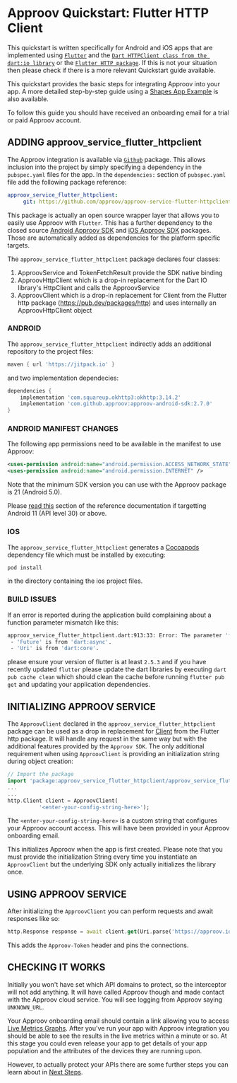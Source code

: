 # Approov Quickstart: Flutter HTTP Client

This quickstart is written specifically for Android and iOS apps that are implemented using [`Flutter`](https://flutter.dev/) and the [`Dart HTTPClient class from the dart:io library`](https://api.dart.dev/stable/2.9.3/dart-io/HttpClient-class.html) or the [`Flutter HTTP package`](https://pub.dev/packages/http). If this is not your situation then please check if there is a more relevant Quickstart guide available.

This quickstart provides the basic steps for integrating Approov into your app. A more detailed step-by-step guide using a [Shapes App Example](https://github.com/approov/quickstart-flutter-httpclient/blob/master/SHAPES-EXAMPLE.md) is also available.

To follow this guide you should have received an onboarding email for a trial or paid Approov account.

## ADDING approov_service_flutter_httpclient

The Approov integration is available via [`Github`](https://github.com/approov/approov-service-flutter-httpclient) package. This allows inclusion into the project by simply specifying a dependency in the `pubspec.yaml` files for the app. In the `dependencies:` section of `pubspec.yaml` file add the following package reference:

```yaml
approov_service_flutter_httpclient:
     git: https://github.com/approov/approov-service-flutter-httpclient.git
```

This package is actually an open source wrapper layer that allows you to easily use Approov with `Flutter`. This has a further dependency to the closed source [Android Approov SDK](https://github.com/approov/approov-android-sdk) and [iOS Approov SDK](https://github.com/approov/approov-ios-sdk) packages. Those are automatically added as dependencies for the platform specific targets.

The `approov_service_flutter_httpclient` package declares four classes:

1. ApproovService and TokenFetchResult provide the SDK native binding
2. ApproovHttpClient which is a drop-in replacement for the Dart IO library's HttpClient and calls the ApproovService
3. ApproovClient which is a drop-in replacement for Client from the Flutter http package (https://pub.dev/packages/http)
    and uses internally an ApproovHttpClient object


### ANDROID

The `approov_service_flutter_httpclient` indirectly adds an additional repository to the project files:

```gradle
maven { url 'https://jitpack.io' }
```

and two implementation dependecies:

```gradle
dependencies {
    implementation 'com.squareup.okhttp3:okhttp:3.14.2'
    implementation 'com.github.approov:approov-android-sdk:2.7.0'
}
``` 

### ANDROID MANIFEST CHANGES

The following app permissions need to be available in the manifest to use Approov:

```xml
<uses-permission android:name="android.permission.ACCESS_NETWORK_STATE" />
<uses-permission android:name="android.permission.INTERNET" />
```

Note that the minimum SDK version you can use with the Approov package is 21 (Android 5.0). 

Please [read this](https://approov.io/docs/latest/approov-usage-documentation/#targetting-android-11-and-above) section of the reference documentation if targetting Android 11 (API level 30) or above.

### IOS

The `approov_service_flutter_httpclient` generates a [Cocoapods](https://cocoapods.org) dependency file which must be installed by executing:

```Bash
pod install
```

in the directory containing the ios project files.

### BUILD ISSUES

If an error is reported during the application build complaining about a function parameter mismatch like this:

```Bash
approov_service_flutter_httpclient.dart:913:33: Error: The parameter 'f' of the method 'ApproovHttpClient.authenticate' has type 'Future<bool> Function(Uri, String, String?)?', which does not match the corresponding type, 'Future<bool> Function(Uri, String, String)?', in the overridden method, 'HttpClient.authenticate'.
 - 'Future' is from 'dart:async'.
 - 'Uri' is from 'dart:core'.
```

please ensure your version of flutter is at least `2.5.3` and if you have recently updated `flutter` please update the dart libraries by executing `dart pub cache clean` which should clean the cache before running `flutter pub get` and updating your application dependencies.

## INITIALIZING APPROOV SERVICE

The `ApproovClient` declared in the `approov_service_flutter_httpclient` package can be used as a drop in replacement for [Client](https://pub.dev/packages/http) from the Flutter http package. It will handle any request in the same way but with the additional features provided by the `Approov SDK`. The only additional requirement when using `ApproovClient` is providing an initialization string during object creation:

```Dart
// Import the package
import 'package:approov_service_flutter_httpclient/approov_service_flutter_httpclient.dart';
...
...
http.Client client = ApproovClient(
          '<enter-your-config-string-here>');
```

The `<enter-your-config-string-here>` is a custom string that configures your Approov account access. This will have been provided in your Approov onboarding email.

This initializes Approov when the app is first created. Please note that you must provide the initialization String every time you instantiate an `ApproovClient` but the underlying SDK only actually initializes the library once.

## USING APPROOV SERVICE

After initializing the `ApproovClient` you can perform requests and await responses like so:

```Dart
http.Response response = await client.get(Uri.parse('https://approov.io'));
```

This adds the `Approov-Token` header and pins the connections.

## CHECKING IT WORKS

Initially you won't have set which API domains to protect, so the interceptor will not add anything. It will have called Approov though and made contact with the Approov cloud service. You will see logging from Approov saying `UNKNOWN_URL`.

Your Approov onboarding email should contain a link allowing you to access [Live Metrics Graphs](https://approov.io/docs/latest/approov-usage-documentation/#metrics-graphs). After you've run your app with Approov integration you should be able to see the results in the live metrics within a minute or so. At this stage you could even release your app to get details of your app population and the attributes of the devices they are running upon.

However, to actually protect your APIs there are some further steps you can learn about in [Next Steps](https://github.com/approov/quickstart-flutter-httpclient/blob/master/NEXT-STEPS.md).





